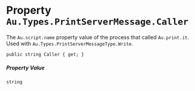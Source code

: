 # Property `Au.Types.PrintServerMessage.Caller`

The `Au.script.name` property value of the process that called `Au.print.it`. Used with `Au.Types.PrintServerMessageType.Write`.

```
public string Caller { get; }
```

##### Property Value

`string`
